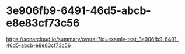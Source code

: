# 3e906fb9-6491-46d5-abcb-e8e83cf73c56
https://sonarcloud.io/summary/overall?id=examly-test_3e906fb9-6491-46d5-abcb-e8e83cf73c56
